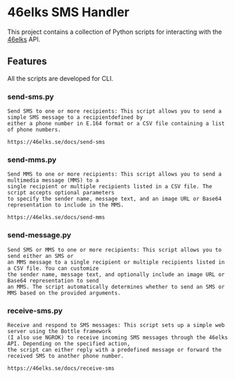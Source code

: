 # 46elks SMS Handler

This project contains a collection of Python scripts for interacting with the [46elks](https://46elks.se/) API.

## Features
All the scripts are developed for CLI.

### send-sms.py
    Send SMS to one or more recipients: This script allows you to send a simple SMS message to a recipientdefined by
    either a phone number in E.164 format or a CSV file containing a list of phone numbers.
    
    https://46elks.se/docs/send-sms

### send-mms.py
    Send MMS to one or more recipients: This script allows you to send a multimedia message (MMS) to a 
    single recipient or multiple recipients listed in a CSV file. The script accepts optional parameters 
    to specify the sender name, message text, and an image URL or Base64 representation to include in the MMS.
    
    https://46elks.se/docs/send-mms

### send-message.py
    Send SMS or MMS to one or more recipients: This script allows you to send either an SMS or 
    an MMS message to a single recipient or multiple recipients listed in a CSV file. You can customize 
    the sender name, message text, and optionally include an image URL or Base64 representation to send 
    an MMS. The script automatically determines whether to send an SMS or MMS based on the provided arguments.

### receive-sms.py
    Receive and respond to SMS messages: This script sets up a simple web server using the Bottle framework 
    (I also use NGROK) to receive incoming SMS messages through the 46elks API. Depending on the specified action, 
    the script can either reply with a predefined message or forward the received SMS to another phone number.
    
    https://46elks.se/docs/receive-sms